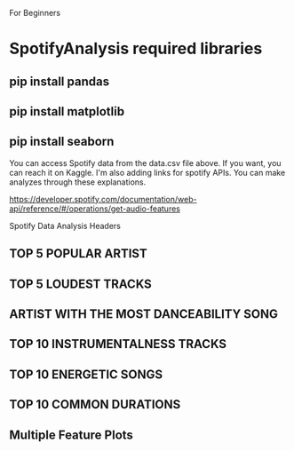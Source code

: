 For Beginners
# SpotifyAnalysis required libraries
## pip install pandas 
## pip install matplotlib
## pip install seaborn


You can access Spotify data from the data.csv file above. If you want, you can reach it on Kaggle.
I'm also adding links for spotify APIs. You can make analyzes through these explanations.

https://developer.spotify.com/documentation/web-api/reference/#/operations/get-audio-features

Spotify Data Analysis Headers
## TOP 5 POPULAR ARTIST
## TOP 5 LOUDEST TRACKS
## ARTIST WITH THE MOST DANCEABILITY SONG
## TOP 10 INSTRUMENTALNESS TRACKS
## TOP 10 ENERGETIC SONGS
## TOP 10 COMMON DURATIONS
## Multiple Feature Plots
